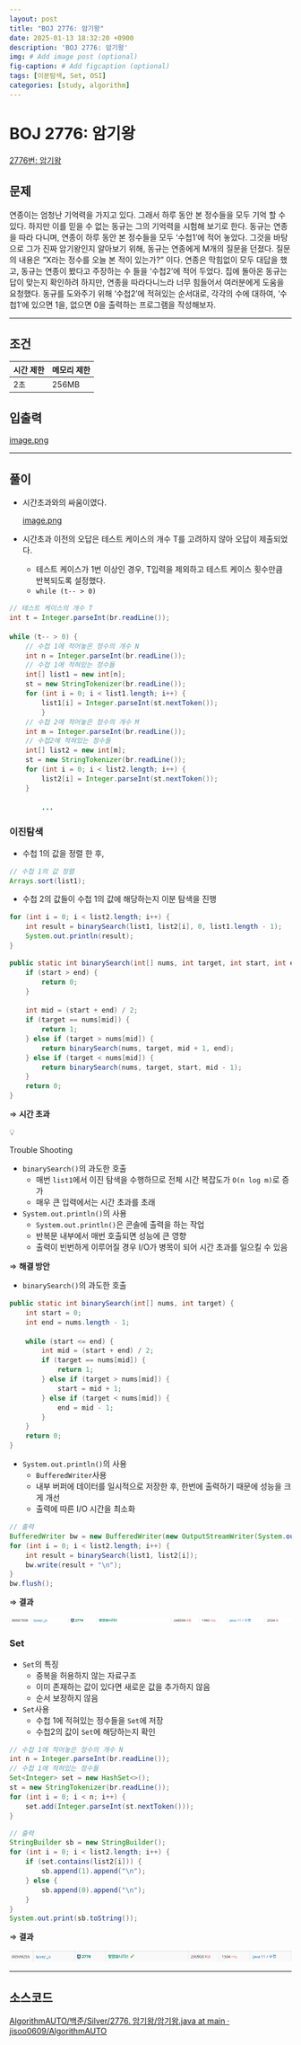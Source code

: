 ```yaml
---
layout: post
title: "BOJ 2776: 암기왕"
date: 2025-01-13 18:32:20 +0900
description: 'BOJ 2776: 암기왕'
img: # Add image post (optional)
fig-caption: # Add figcaption (optional)
tags: [이분탐색, Set, OSI]
categories: [study, algorithm]
---
```

# BOJ 2776: 암기왕

[2776번: 암기왕](https://www.acmicpc.net/problem/2776)

## 문제

연종이는 엄청난 기억력을 가지고 있다. 그래서 하루 동안 본 정수들을 모두 기억 할 수 있다. 하지만 이를 믿을 수 없는 동규는 그의 기억력을 시험해 보기로 한다. 동규는 연종을 따라 다니며, 연종이 하루 동안 본 정수들을 모두 ‘수첩1’에 적어 놓았다. 그것을 바탕으로 그가 진짜 암기왕인지 알아보기 위해, 동규는 연종에게 M개의 질문을 던졌다. 질문의 내용은 “X라는 정수를 오늘 본 적이 있는가?” 이다. 연종은 막힘없이 모두 대답을 했고, 동규는 연종이 봤다고 주장하는 수 들을 ‘수첩2’에 적어 두었다. 집에 돌아온 동규는 답이 맞는지 확인하려 하지만, 연종을 따라다니느라 너무 힘들어서 여러분에게 도움을 요청했다. 동규를 도와주기 위해 ‘수첩2’에 적혀있는 순서대로, 각각의 수에 대하여, ‘수첩1’에 있으면 1을, 없으면 0을 출력하는 프로그램을 작성해보자.

---

## 조건

| 시간 제한 | 메모리 제한 |
| --- | --- |
| 2초 | 256MB |

## 입출력

[image.png](/assets/img/posts/study/til/250113/스크린샷%202025-01-13%20214401.png)

---

## 풀이

- 시간초과와의 싸움이였다.

  [image.png](/assets/img/posts/study/til/250113/스크린샷%202025-01-13%20215332.png)

- 시간초과 이전의 오답은 테스트 케이스의 개수 T를 고려하지 않아 오답이 제출되었다.
    - 테스트 케이스가 1번 이상인 경우, T입력을 제외하고 테스트 케이스 횟수만큼 반복되도록 설정했다.
    - `while (t-- > 0)`

```java
// 테스트 케이스의 개수 T
int t = Integer.parseInt(br.readLine());

while (t-- > 0) {
    // 수첩 1에 적어놓은 정수의 개수 N
    int n = Integer.parseInt(br.readLine());
    // 수첩 1에 적혀있는 정수들
    int[] list1 = new int[n];
    st = new StringTokenizer(br.readLine());
    for (int i = 0; i < list1.length; i++) {
        list1[i] = Integer.parseInt(st.nextToken());
		}            
    // 수첩 2에 적어놓은 정수의 개수 M
    int m = Integer.parseInt(br.readLine());
    // 수첩2에 적혀있는 정수들
    int[] list2 = new int[m];
    st = new StringTokenizer(br.readLine());
    for (int i = 0; i < list2.length; i++) {
        list2[i] = Integer.parseInt(st.nextToken());
    }
    
		...
```

### 이진탐색

- 수첩 1의 값을 정렬 한 후,

```java
// 수첩 1의 값 정렬
Arrays.sort(list1);
```

- 수첩 2의 값들이 수첩 1의 값에 해당하는지 이분 탐색을 진행

```java
for (int i = 0; i < list2.length; i++) {
    int result = binarySearch(list1, list2[i], 0, list1.length - 1);
    System.out.println(result);
}
```

```java
public static int binarySearch(int[] nums, int target, int start, int end) {
    if (start > end) {
        return 0;
    }

    int mid = (start + end) / 2;
    if (target == nums[mid]) {
        return 1;
    } else if (target > nums[mid]) {
        return binarySearch(nums, target, mid + 1, end);
    } else if (target < nums[mid]) {
        return binarySearch(nums, target, start, mid - 1);
    }
    return 0;
}
```

⇒ **시간 초과**

<aside>
💡

Trouble Shooting

- `binarySearch()`의 과도한 호출
    - 매번 `list1`에서 이진 탐색을 수행하므로 전체 시간 복잡도가 `O(n log m)`로 증가
    - 매우 큰 입력에서는 시간 초과를 초래
- `System.out.println()`의 사용
    - `System.out.println()`은 콘솔에 출력을 하는 작업
    - 반복문 내부에서 매번 호출되면 성능에 큰 영향
    - 출력이 빈번하게 이루어질 경우 I/O가 병목이 되어 시간 초과를 일으킬 수 있음
</aside>

⇒ **해결 방안**

- `binarySearch()`의 과도한 호출

```java
public static int binarySearch(int[] nums, int target) {
    int start = 0;
    int end = nums.length - 1;

    while (start <= end) {
        int mid = (start + end) / 2;
        if (target == nums[mid]) {
            return 1;
        } else if (target > nums[mid]) {
            start = mid + 1;
        } else if (target < nums[mid]) {
            end = mid - 1;
        }
    }
    return 0;
}
```

- `System.out.println()`의 사용
    - `BufferedWriter`사용
    - 내부 버퍼에 데이터를 일시적으로 저장한 후, 한번에 출력하기 때문에 성능을 크게 개선
    - 출력에 따른 I/O 시간을 최소화

```java
// 출력
BufferedWriter bw = new BufferedWriter(new OutputStreamWriter(System.out));
for (int i = 0; i < list2.length; i++) {
    int result = binarySearch(list1, list2[i]);
    bw.write(result + "\n");
}
bw.flush();
```

⇒ **결과**

![image.png](/assets/img/posts/study/til/250113/스크린샷%202025-01-13%20221009.png)

### Set

- `Set`의 특징
    - 중복을 허용하지 않는 자료구조
    - 이미 존재하는 값이 있다면 새로운 값을 추가하지 않음
    - 순서 보장하지 않음
- `Set`사용
    - 수첩 1에 적혀있는 정수들을 `Set`에 저장
    - 수첩2의 값이 `Set`에 해당하는지 확인

```java
// 수첩 1에 적어놓은 정수의 개수 N
int n = Integer.parseInt(br.readLine());
// 수첩 1에 적혀있는 정수들
Set<Integer> set = new HashSet<>();
st = new StringTokenizer(br.readLine());
for (int i = 0; i < n; i++) {
    set.add(Integer.parseInt(st.nextToken()));
}
```

```java
// 출력
StringBuilder sb = new StringBuilder();
for (int i = 0; i < list2.length; i++) {
    if (set.contains(list2[i])) {
        sb.append(1).append("\n");
    } else {
        sb.append(0).append("\n");
    }
}
System.out.print(sb.toString());
```

⇒ **결과**

![image.png](/assets/img/posts/study/til/250113/스크린샷%202025-01-13%20221413.png)

---

## 소스코드

[AlgorithmAUTO/백준/Silver/2776. 암기왕/암기왕.java at main · jisoo0609/AlgorithmAUTO](https://github.com/jisoo0609/AlgorithmAUTO/blob/main/%EB%B0%B1%EC%A4%80/Silver/2776.%E2%80%85%EC%95%94%EA%B8%B0%EC%99%95/%EC%95%94%EA%B8%B0%EC%99%95.java)
